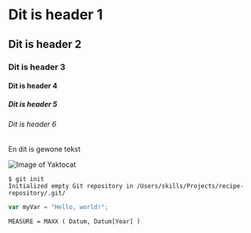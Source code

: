 # Dit is header 1
## Dit is header 2
### Dit is header 3
#### Dit is header 4
##### Dit is header 5
###### Dit is header 6
En dit is gewone tekst

![Image of Yaktocat](https://octodex.github.com/images/yaktocat.png)

```
$ git init
Initialized empty Git repository in /Users/skills/Projects/recipe-repository/.git/
```
``` javascript
var myVar = "Hello, world!";
```

``` dax
MEASURE = MAXX ( Datum, Datum[Year] )
```
